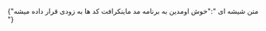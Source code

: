 {"متن شیشه ای ":"خوش اومدین به برنامه مد ماینکرافت کد ها به زودی قرار داده میشه "}

    

    

    

    

    

    

    


 